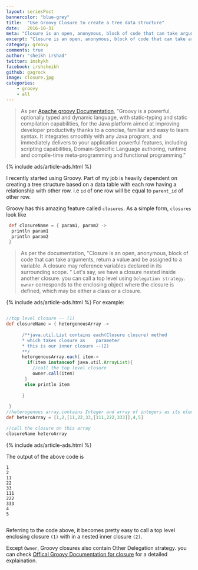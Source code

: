 ```yaml
---
layout: seriesPost
bannercolor: "blue-grey"
title:  "Use Groovy Closure to create a tree data structure"
date:   2016-10-31
meta: "Closure is an open, anonymous, block of code that can take arguments, return a value and be assigned to a variable."
excerpt: "Closure is an open, anonymous, block of code that can take arguments, return a value and be assigned to a variable."
category: groovy
comments: true
author: "sheikh irshad"
twitter: imshykh	
facebook: irshsheikh
github: gagrock
image: closure.jpg
categories:
    - groovy
    - all
---
```


> As per [Apache groovy Documentation](http://groovy-lang.org/), "Groovy is a powerful, optionally typed and dynamic language, with static-typing and static compilation capabilities, for the Java platform aimed at improving developer productivity thanks to a concise, familiar and easy to learn syntax. It integrates smoothly with any Java program, and immediately delivers to your application powerful features, including scripting capabilities, Domain-Specific Language authoring, runtime and compile-time meta-programming and functional programming."

{% include ads/article-ads.html %}

I recently started using Groovy. Part of my job is heavily dependent on creating a tree structure based on a data table with each row having a relationship with other row. i.e `id` of one row will be equal to `parent_id` of other row.

Groovy has this amazing feature called `closures`. As a simple form, `closures` look like
```groovy
 def closureName = { param1, param2 ->
  println param1
  println param2
 }
```
> As per the documentation, "Closure is an open, anonymous, block of code that can take arguments, return a value and be assigned to a variable. A closure may reference variables declared in its surrounding scope. "
Let's say, we have a closure nested inside another closure. you can call a top level using `Delegation strategy`. `owner` corresponds to the enclosing object where the closure is defined, which may be either a class or a closure.

{% include ads/article-ads.html %}
For example:

```groovy

//top level closure -- (1)
def closureName = { hetorgenousArray ->
      
      /**java.util.List contains each(Closure closure) method 
      * which takes closure as    parameter
      * this is our inner closure --(2)
      **/
      hetorgenousArray.each{ item->
        if(item instanceof java.util.ArrayList){
          //call the top level closure
          owner.call(item)
       }
       else println item
      
      }
      
 }
//heterogenous array.contains Integer and array of integers as its elements
def heteroArray = [1,2,[11,22,33,[111,222,333]],4,5]

//call the closure on this array
closureName heteroArray
```
{% include ads/article-ads.html %}

The output of the above code is

```console
1
2
11
22
33
111
222
333
4
5


```


Referring to the code above, it becomes pretty easy to call a top level enclosing closure `(1)` with in a nested inner closure `(2)`.

Except `Owner`, Groovy closures also contain Other Delegation strategy. you can check [Offical Groovy Documentation for closure](http://groovy-lang.org/closures.html#_delegation_strategy) for a detailed explaination.
